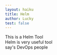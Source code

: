 ```yaml
---
layout: haiku
title: Helm
author: Lucky
test: false
---
```


This is a Helm Tool<br>
Helm is very useful tool<br>
say's DevOps people<br>
